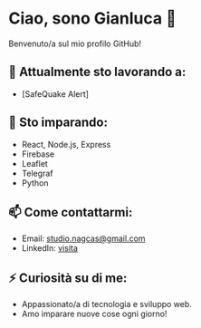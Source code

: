 # Ciao, sono Gianluca 👋

Benvenuto/a sul mio profilo GitHub!

## 🔭 Attualmente sto lavorando a:
- [SafeQuake Alert]


## 🌱 Sto imparando:
- React, Node.js, Express
- Firebase
- Leaflet
- Telegraf
- Python

## 📫 Come contattarmi:
- Email: studio.nagcas@gmail.com
- LinkedIn: [visita](https://www.linkedin.com/in/gianluca-chiaravalloti-5694081a2/)

## ⚡ Curiosità su di me:
- Appassionato/a di tecnologia e sviluppo web.
- Amo imparare nuove cose ogni giorno!

